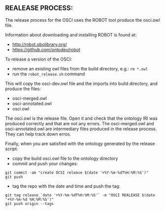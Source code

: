 ## REALEASE PROCESS:
The release process for the OSCI uses the ROBOT tool produce the osci.owl file.

Information about downloading and installing ROBOT is found at:
- http://robot.obolibrary.org/
- https://github.com/ontodev/robot

To release a version of the OSCI:
- remove an existing owl files from the build directory, e.g.: `rm *.owl` 
- run the `robot_release.sh` command

This will copy the osci-dev.owl file and the imports into build directory, and produce the files:

- osci-merged.owl
- osci-annotated.owl
- osci.owl

The osci.owl is the release file. Open it and check that the ontology IRI was produced correctly and that are not any errors.
The osci-merged.owl and osci-annotated.owl are intermediary files produced in the release process. They can help track down erros.

Finally, when you are satisfied with the ontology generated by the release script:

- copy the build osci.owl file to the ontology directory
- commit and push your changes:
```
git commit -am "create OCSI release $(date '+%Y-%m-%dT%H:%M:%S')"
git push
```
- tag the repo with the date and time and push the tag: 
```
git tag release_`date '+%Y-%m-%dT%H:%M:%S'` -m "OSCI REALEASE $(date '+%Y-%m-%d %H:%M:%S')"
git push origin --tags
```
